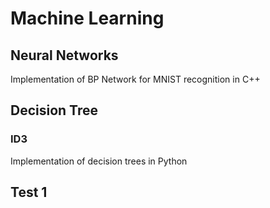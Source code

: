 # Machine Learning
## Neural Networks

Implementation of BP Network for MNIST recognition in C++

## Decision Tree

### ID3
Implementation of decision trees in Python

## Test 1
